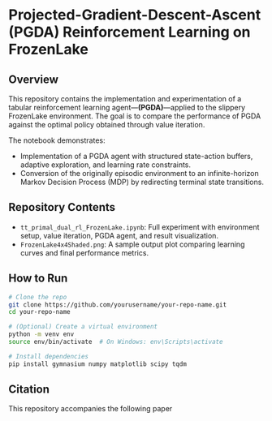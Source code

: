 # Projected-Gradient-Descent-Ascent (PGDA) Reinforcement Learning on FrozenLake

## Overview
This repository contains the implementation and experimentation of a tabular reinforcement learning agent—**(PGDA)**—applied to the slippery FrozenLake environment. The goal is to compare the performance of PGDA against the optimal policy obtained through value iteration.

The notebook demonstrates:
- Implementation of a PGDA agent with structured state-action buffers, adaptive exploration, and learning rate constraints.
- Conversion of the originally episodic environment to an infinite-horizon Markov Decision Process (MDP) by redirecting terminal state transitions.

## Repository Contents
- `tt_primal_dual_rl_FrozenLake.ipynb`: Full experiment with environment setup, value iteration, PGDA agent, and result visualization.
- `FrozenLake4x4Shaded.png`: A sample output plot comparing learning curves and final performance metrics.

## How to Run
```bash
# Clone the repo
git clone https://github.com/yourusername/your-repo-name.git
cd your-repo-name

# (Optional) Create a virtual environment
python -m venv env
source env/bin/activate  # On Windows: env\Scripts\activate

# Install dependencies
pip install gymnasium numpy matplotlib scipy tqdm

```
## Citation
This repository accompanies the following paper
